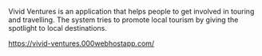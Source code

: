 Vivid Ventures is an application that helps people to get involved in touring and travelling. The system tries to promote local tourism by giving the spotlight to local destinations. 

https://vivid-ventures.000webhostapp.com/